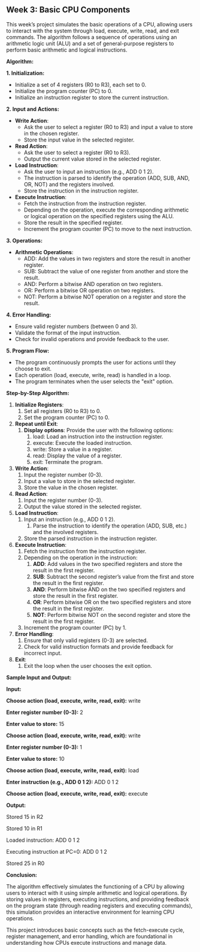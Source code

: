 ## **Week 3: Basic CPU Components**

This week’s project simulates the basic operations of a CPU, allowing users to interact with the system through load, execute, write, read, and exit commands. The algorithm follows a sequence of operations using an arithmetic logic unit (ALU) and a set of general-purpose registers to perform basic arithmetic and logical instructions.

**Algorithm:**

**1. Initialization:**

- Initialize a set of 4 registers (R0 to R3), each set to 0.
- Initialize the program counter (PC) to 0.
- Initialize an instruction register to store the current instruction.

**2. Input and Actions:**

- **Write Action**:
  - Ask the user to select a register (R0 to R3) and input a value to store in the chosen register.
  - Store the input value in the selected register.
- **Read Action**:
  - Ask the user to select a register (R0 to R3).
  - Output the current value stored in the selected register.
- **Load Instruction**:
  - Ask the user to input an instruction (e.g., ADD 0 1 2).
  - The instruction is parsed to identify the operation (ADD, SUB, AND, OR, NOT) and the registers involved.
  - Store the instruction in the instruction register.
- **Execute Instruction**:
  - Fetch the instruction from the instruction register.
  - Depending on the operation, execute the corresponding arithmetic or logical operation on the specified registers using the ALU.
  - Store the result in the specified register.
  - Increment the program counter (PC) to move to the next instruction.

**3. Operations:**

- **Arithmetic Operations**:
  - ADD: Add the values in two registers and store the result in another register.
  - SUB: Subtract the value of one register from another and store the result.
  - AND: Perform a bitwise AND operation on two registers.
  - OR: Perform a bitwise OR operation on two registers.
  - NOT: Perform a bitwise NOT operation on a register and store the result.

**4. Error Handling:**

- Ensure valid register numbers (between 0 and 3).
- Validate the format of the input instruction.
- Check for invalid operations and provide feedback to the user.

**5. Program Flow:**

- The program continuously prompts the user for actions until they choose to exit.
- Each operation (load, execute, write, read) is handled in a loop.
- The program terminates when the user selects the "exit" option.

**Step-by-Step Algorithm:**

1. **Initialize Registers**:
   1. Set all registers (R0 to R3) to 0.
   1. Set the program counter (PC) to 0.
1. **Repeat until Exit**:
   1. **Display options**: Provide the user with the following options:
      1. load: Load an instruction into the instruction register.
      1. execute: Execute the loaded instruction.
      1. write: Store a value in a register.
      1. read: Display the value of a register.
      1. exit: Terminate the program.
1. **Write Action**:
   1. Input the register number (0-3).
   1. Input a value to store in the selected register.
   1. Store the value in the chosen register.
1. **Read Action**:
   1. Input the register number (0-3).
   1. Output the value stored in the selected register.
1. **Load Instruction**:
   1. Input an instruction (e.g., ADD 0 1 2).
      1. Parse the instruction to identify the operation (ADD, SUB, etc.) and the involved registers.
   1. Store the parsed instruction in the instruction register.
1. **Execute Instruction**:
   1. Fetch the instruction from the instruction register.
   1. Depending on the operation in the instruction:
      1. **ADD**: Add values in the two specified registers and store the result in the first register.
      1. **SUB**: Subtract the second register’s value from the first and store the result in the first register.
      1. **AND**: Perform bitwise AND on the two specified registers and store the result in the first register.
      1. **OR**: Perform bitwise OR on the two specified registers and store the result in the first register.
      1. **NOT**: Perform bitwise NOT on the second register and store the result in the first register.
   1. Increment the program counter (PC) by 1.
1. **Error Handling**:
   1. Ensure that only valid registers (0-3) are selected.
   1. Check for valid instruction formats and provide feedback for incorrect input.
1. **Exit**:
   1. Exit the loop when the user chooses the exit option.

**Sample Input and Output:**

**Input:**

**Choose action (load, execute, write, read, exit):** write

**Enter register number (0-3):** 2

**Enter value to store:** 15

**Choose action (load, execute, write, read, exit):** write

**Enter register number (0-3):** 1

**Enter value to store:** 10

**Choose action (load, execute, write, read, exit):** load

**Enter instruction (e.g., ADD 0 1 2):** ADD 0 1 2

**Choose action (load, execute, write, read, exit):** execute

**Output:**

Stored 15 in R2

Stored 10 in R1

Loaded instruction: ADD 0 1 2

Executing instruction at PC=0: ADD 0 1 2

Stored 25 in R0

**Conclusion:**

The algorithm effectively simulates the functioning of a CPU by allowing users to interact with it using simple arithmetic and logical operations. By storing values in registers, executing instructions, and providing feedback on the program state (through reading registers and executing commands), this simulation provides an interactive environment for learning CPU operations.

This project introduces basic concepts such as the fetch-execute cycle, register management, and error handling, which are foundational in understanding how CPUs execute instructions and manage data.

